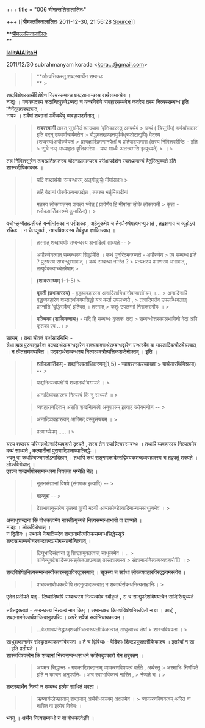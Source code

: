 +++
title = "006 श्रीमल्ललितालालितः"

+++
[[श्रीमल्ललितालालितः	2011-12-30, 21:56:28 [Source](https://groups.google.com/g/bvparishat/c/KYyv-xMN2CQ)]]



**[श्रीमल्ललितालालितः](http://www.lalitaalaalitah.com/)  
**

**[lalitAlAlitaH](http://about.me/lalitaalaalitah/bio)**

  
  
  

2011/12/30 subrahmanyam korada \<[kora...@gmail.com]()\>

  

>   
> > 
> > **औत्पत्तिकस्तु शब्दस्यार्थेन सम्बन्धः  
> ** >
> 

  
शब्दविशेषस्यार्थविशेषेण नित्यस्सम्बन्ध शब्दसामान्यस्य वार्थसामान्येन ।  
नाद्यः । गणकपदस्य कदाचित्पुरुषेऽन्यदा च यन्त्रविशेषे व्यवहारसम्भवेन कतरेण तस्य नित्यस्सम्बन्ध इति निर्णेतुमशक्यत्वात् ।  
नापरः । सर्वेषां शब्दानां सर्वेष्वर्थेषु व्यवहारादर्शनात् ।  
  

> 
> > 
> > 
> > 
> > 
> > **शबरस्वामी** तावत् सूत्रमिदं व्याख्याय ’वृत्तिकारस्तु अन्यथेमं > ग्रन्थं ( त्रिसूत्रीम्) वर्णयांचकार’ इति वदन् उपवर्षाचार्यमतेन > बौद्धमतखण्डनपूर्वकं(स्फोटाद्यपि) वेदस्य (शब्दस्य)अपौरुषेयतां > प्रत्यक्षादिप्रमणानपेक्षां च प्रतिपादयामास (तस्य निमित्तपरीष्टिः - इति > सूत्रे नञ् अध्याहृतः वृत्तिकारेण - यथा माध्वैः अतत्त्वमसि इत्युच्यते) > । >
> 

  
तत्र निमित्तसूत्रेण तावत्प्रतिज्ञातस्य चोदनाप्रामाण्यस्य परीक्षापदेशेन स्वतःप्रामाण्यं हेतुरित्युच्यते इति शास्त्रदीपिकाकारः ।  
  

> 
> > 
> > 
> > यदि शब्दार्थयोः सम्बन्धारम् अङ्गीकुर्युः मीमांसकाः >
> 
> > 
> > तर्हि वेदानां पौरुषेयत्वमापद्येत , ततश्च भर्तृमित्रादीनां
> > 
> > 
> > मतस्य लोकायतस्य प्राबल्यं भवेत् ( प्रायेणैव हि मीमांसा लोके लोकायती > कृता - श्लोकवार्तिकारम्भे कुमारिलः)। >
> 

  
वचोभ्ङ्ग्यैतत्प्रतीयते यन्मीमांसका न परीक्षकाः , अहेतुकमेव च तैरपौरुषेयत्वमभ्युपगतं , तद्रक्षणाय च व्यूहोऽयं रचितः । न चैतद्युक्तं , न्यायप्रियत्वस्य तैर्बहुधा ज्ञापितत्वात् ।  
  

> 
> > तस्मात् शब्दार्थयोः सम्बन्धस्य अनादित्वं साध्यते -- >
> 
> > 
> > अपौरुषेयत्वात् सम्बन्धस्य सिद्धमिति । कथं पुनरिदमवग्म्यते - अपौरुषेय > एष सम्बन्ध इति ? पुरुषस्य सम्बन्धुरभावात् । कथं सम्बन्धा नास्ति ? > प्रत्यक्षस्य प्रमाणस्य अभावात् , तत्पूर्वकत्वाच्चेतरेषाम् >
> 
> > 
> > **(शाबरभाष्यम्** 1-1-5) >
> 
> > 
> >   
> > 
> > 
> > **बृहती (प्रभाकरस्य)** - वृद्धव्यवहारस्य अनादिताभिधानोपन्यासो’यम् ।... > अनादिनापि वृद्धव्यवहारेण शब्दादर्थावगमसिद्धौ यत्र कर्ता उपलभ्यते , > तत्रादिमत्तैव उपलब्धिबलात् प्राप्नोति ’वृद्धिरादैच्’ इतिवत् । तस्मात् > कर्तुः उपलम्भो निराकरणीयः । >
> 
> > 
> >   
> > 
> > 
> > **पञ्चिका (शालिकनाथः)** - यदि हि सम्बन्धः कृतकः तदा > सम्बन्धोत्तरकालभाविनो वेदा अपि कृतका एव ..। >
> 

  
सत्यम् । तथा चोक्तं पार्थसारथिभिः -  
त्रेधा ह्यत्र पुरुषानुप्रवेशः पदपदार्थसम्बन्धद्वारेण वाक्यवाक्यार्थसम्बन्धद्वारेण ग्रन्थस्यैव वा भारतादिवत्पौरुषेयत्वात् । न त्वेतत्त्रयमप्यस्ति । पदपदार्थसम्बन्धस्य नित्यत्वमत्रौत्पत्तिकशब्देनोक्तम् । इति ।  
  

> 
> > 
> > 
> > **श्लोकवार्तिकम् - शब्दनित्यताधिकरणम्(1,5) - न्यायरत्नकरव्याख्या > पार्थसारथिमिश्रस्य) --** >
> 
> > 
> >   
> > 
> > 
> > यद्यनित्यत्वपक्षे’पि शब्दादर्थो’वगम्यते । >
> 
> > 
> > अनादिर्व्यवहारश्च नित्यत्वं किं नु साध्यते ॥ >
> 
> > 
> > व्यवहारानदित्वम् असति शब्दनित्यत्वे अनुपपन्नम् इत्याह ख्येयमन्तेन -- >
> 
> > 
> > अनादिव्यवहारत्वम् आदिमद् वस्तुसंश्रयम् । >
> 
> > 
> > प्रत्याख्येयम् .....॥ >
> 

  
यस्य शब्दस्य यस्मिन्नर्थेऽनादिव्यवहारो दृश्यते , तस्य तेन स्यान्नित्यस्सम्बन्धः । तथापि व्यवहारस्य नित्यत्वमेव कथं साध्यते , कल्पादीनां पुराणादिप्रामाण्यात्सिद्धेः ।  
भवतु वा कथञ्चिज्जगतोऽनादित्वम् । तथापि कथं सङ्गणकादेस्तद्विषयकशब्दव्यवहारस्य च तद्वक्तुं शक्यते । लोकविरोधात् ।  
एवञ्च शब्दार्थयोस्सम्बन्धस्य नियतता भग्नेति चेत् ।  
  

> 
> > नूतनसंज्ञानां विषये (संगणक इत्यादि) -- >
> 
> > 
> >   
> > 
> > 
> > **मञ्जूषा** -- >
> 
> > 
> >   
> > 
> > 
> > देशभाषानुसारेण कृतनां कूची मञ्ची आप्यकोण्डेत्यादिनाम्नामसाधुत्वमेव । >
> 

  
असाधुशब्दानां किं बोधकत्वमेव नास्तीत्युच्यते नित्यसम्बन्धाभावो वा ज्ञाप्यते ।  
नाद्यः । लोकविरोधात् ।  
न द्वितीयः । तथात्वे केषाञ्चिदेव शब्दानामौत्पत्तिकसम्बन्धसिद्धेस्सूत्रे शब्दसामान्यगोचरशब्दशब्दप्रयोगस्यानौचित्यात् ।  
  

> 
> > टिघुभादिसंज्ञानां तु शिष्टप्रयुक्तत्वात् साधुत्वमेव । .. > पाणिन्युपदेशादिरूपसङ्केतग्राह्यत्वात् तत्संज्ञात्वस्य > संज्ञानामनित्यत्वव्यवहारो’पि । >
> 

  
शब्दविशेषेऽनित्यसम्बन्धस्वीकारस्सूत्रविरुद्धस्स्यात् । सूत्रस्य च सर्वथा लोकव्यवहारविरुद्धत्वमस्त्येव ।  
  

> 
> > वाचकताबोधकत्वे’पि तदनुत्पादकत्वात् न शब्दार्थसंबन्धनित्यताहानिः। >
> 

  
एतेन प्रतीयते यत् - टिघ्वादिष्वपि सम्बन्धस्य नित्यत्वमेव स्वीकृतं , स च साद्युपदेशविषयत्वेन सादिरित्युच्यते ।  
तत्रैतद्वक्तव्यं - सम्बन्धस्य नित्यत्वं नाम किम् । सम्बन्धश्च किमर्थविशेषनिरूपितो न वा । आद्ये , शब्दानामनेकार्थवाचित्वानुपपत्तिः । अपरे सर्वेषां सर्वाभिधायकत्वम् ।  
  

> 
> > ...वेदमात्रप्रसिद्धस्द्शब्दभिन्नत्वरूपलौकिकत्वात् साधुत्वाच्च तेषां > शास्त्रविषयता । >
> 

  
साधुशब्दानामेव संस्कृतव्याकरणविषयता । ते च द्विविधाः - वैदिकाः शिष्टप्रयुक्तलौकिकाश्च । इतरेषां न सा । इति प्रतीयते ।  
शास्त्रविषयत्वेन किं शब्दानां नित्यसम्बन्धसाधने कश्चिदुपकारो येन तदुक्तम् ।  
  

> 
> > 
> > 
> > अयमत्र सिद्धान्तः - गणकादिशब्दानाम् व्याकरणविषयत्वं वर्तते , अर्थस्तु > अस्माभिः निर्णीयते इति न काचन अनुपपत्तिः । अत्र स्वाभाविकत्वं नास्ति , > नेष्यते च । >
> 

  
शब्दस्यार्थेन नित्यो न सम्बन्ध इत्येव साधितं भवता ।  
  

> 
> > ऋष्यार्यम्लेच्छानाम् शब्दानाम् अर्थबोधकत्वम् अक्षतमेव । > व्याकरणविषयत्वम् अस्ति वा नास्ति वा इत्येव विशेषः ।  
> > 

  
भवतु । अर्थेन नित्यसम्बन्धो न वा बोधकत्वेऽपि ।  

> 
> > 

  

